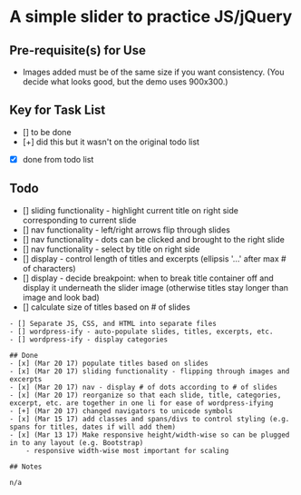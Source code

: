 # A simple slider to practice JS/jQuery

## Pre-requisite(s) for Use 
- Images added must be of the same size if you want consistency. (You decide what looks good, but the demo uses 900x300.)


## Key for Task List
- [] to be done
- [+] did this but it wasn't on the original todo list
- [x] done from todo list

## Todo
- [] sliding functionality - highlight current title on right side corresponding to current slide
- [] nav functionality - left/right arrows flip through slides
- [] nav functionality - dots can be clicked and brought to the right slide
- [] nav functionality - select by title on right side
- [] display - control length of titles and excerpts (ellipsis '...' after max # of characters)
- [] display - decide breakpoint: when to break title container off and display it underneath the slider image (otherwise titles stay longer than image and look bad)
- [] calculate size of titles based on # of slides
~~~- [] complete a mockup that looks like finished product, to make sure styles are set~~~
- [] Separate JS, CSS, and HTML into separate files
- [] wordpress-ify - auto-populate slides, titles, excerpts, etc.
- [] wordpress-ify - display categories

## Done
- [x] (Mar 20 17) populate titles based on slides
- [x] (Mar 20 17) sliding functionality - flipping through images and excerpts
- [x] (Mar 20 17) nav - display # of dots according to # of slides
- [x] (Mar 20 17) reorganize so that each slide, title, categories, excerpt, etc. are together in one li for ease of wordpress-ifying
- [+] (Mar 20 17) changed navigators to unicode symbols
- [x] (Mar 15 17) add classes and spans/divs to control styling (e.g. spans for titles, dates if will add them)
- [x] (Mar 13 17) Make responsive height/width-wise so can be plugged in to any layout (e.g. Bootstrap)
	- responsive width-wise most important for scaling

## Notes

n/a